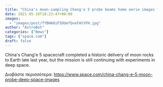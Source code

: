 ```yaml
---
title: "China's moon-sampling Chang'e 5 probe beams home eerie images from deep space"
date: 2021-05-16T18:23:47+00:00
images:
  - "images/post/fYBHA8iF5DUmfQveFAtVFH.jpg"
author: "AstroBot"
categories: ["News"]
tags: ["space.com"]
draft: false
---
```


China's Chang'e 5 spacecraft completed a historic delivery of moon rocks to Earth late last year, but the mission is still continuing with experiments in deep space. 

Διαβάστε περισσότερα: https://www.space.com/china-chang-e-5-moon-probe-deep-space-images
